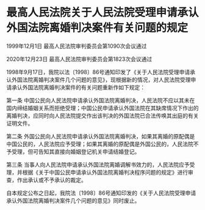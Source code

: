# 最高人民法院关于人民法院受理申请承认外国法院离婚判决案件有关问题的规定

1999年12月1日 最高人民法院审判委员会第1090次会议通过

2020年12月23日 最高人民法院审判委员会第1823次会议通过

<!-- INFO END -->

1998年9月17日，我院以法〔1998〕86号通知印发了《关于人民法院受理申请承认外国法院离婚判决案件几个问题的意见》，现根据新的情况，对人民法院受理申请承认外国法院离婚判决案件的有关问题重新作如下规定：

第一条 中国公民向人民法院申请承认外国法院离婚判决，人民法院不应以其未在国内缔结婚姻关系而拒绝受理；中国公民申请承认外国法院在其缺席情况下作出的离婚判决，应同时向人民法院提交作出该判决的外国法院已合法传唤其出庭的有关证明文件。

第二条 外国公民向人民法院申请承认外国法院离婚判决，如果其离婚的原配偶是中国公民的，人民法院应予受理；如果其离婚的原配偶是外国公民的，人民法院不予受理，但可告知其直接向婚姻登记机关申请结婚登记。

第三条 当事人向人民法院申请承认外国法院离婚调解书效力的，人民法院应予受理，并根据《关于中国公民申请承认外国法院离婚判决程序问题的规定》进行审查，作出承认或不予承认的裁定。

自本规定公布之日起，我院法〔1998〕86号通知印发的《关于人民法院受理申请承认外国法院离婚判决案件几个问题的意见》同时废止。